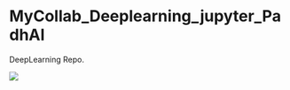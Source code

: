 # MyCollab_Deeplearning_jupyter_PadhAI
DeepLearning Repo. 


<img src = 'https://github.com/mohd-faizy/MyCollab_Deeplearning_jupyter_PadhAI/blob/master/Cert./CertificatePadhAI.jpg'>
